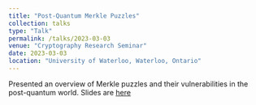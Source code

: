 ```yaml
---
title: "Post-Quantum Merkle Puzzles"
collection: talks
type: "Talk"
permalink: /talks/2023-03-03
venue: "Cryptography Research Seminar"
date: 2023-03-03
location: "University of Waterloo, Waterloo, Ontario"
---
```


Presented an overview of Merkle puzzles and their vulnerabilities in the post-quantum world. Slides are [here](files/2023-03-03.pdf)
